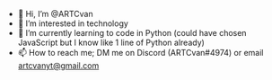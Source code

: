 - 👋 Hi, I’m @ARTCvan
- 👀 I’m interested in technology
- 🌱 I’m currently learning to code in Python (could have chosen JavaScript but I know like 1 line of Python already)
- 📫 How to reach me; DM me on Discord (ARTCvan#4974) or email artcvanyt@gmail.com

<!---
ARTCvan/ARTCvan is a ✨ special ✨ repository because its `README.md` (this file) appears on your GitHub profile.
You can click the Preview link to take a look at your changes.
--->
